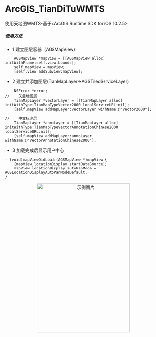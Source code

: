 # ArcGIS_TianDiTuWMTS
使用天地图WMTS-基于&lt;ArcGIS Runtime SDK for iOS 10.2.5>   
##### 使用方法
* 1 建立图层容器（AGSMapView)  

````
    AGSMapView *mapView = [[AGSMapView alloc] initWithFrame:self.view.bounds];
    self.mapView = mapView;
    [self.view addSubview:mapView];
````

* 2 建立并添加图层(TianMapLayer->AGSTiledServiceLayer)  

````  
    NSError *error;
//    矢量地图层
    TianMapLayer *vectorLayer = [[TianMapLayer alloc] initWithType:TianMapTypeVector2000 localServiceURL:nil];
    [self.mapView addMapLayer:vectorLayer withName:@"Vector2000"];
    
//    中文标注层
    TianMapLayer *annoLayer = [[TianMapLayer alloc] initWithType:TianMapTypeVectorAnnotationChinese2000 localServiceURL:nil];
    [self.mapView addMapLayer:annoLayer withName:@"VectorAnnotationChinese2000"];
````
* 3 加载完成后显示用户中心

```` 
- (void)mapViewDidLoad:(AGSMapView *)mapView {
    [mapView.locationDisplay startDataSource];
    mapView.locationDisplay.autoPanMode = AGSLocationDisplayAutoPanModeDefault;
}
````

<div  align="center">    
<img src="https://github.com/HonglingHe/ArcGIS_TianDiTuWMTS/blob/master/Images/TianMapHefei.png" width = "300" height = "480" alt="示例图片" align=center />
</div>
